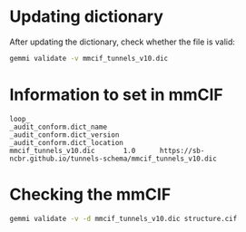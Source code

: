 # Updating dictionary

After updating the dictionary, check whether the file is valid:

```bash
gemmi validate -v mmcif_tunnels_v10.dic
```

# Information to set in mmCIF
```
loop_
_audit_conform.dict_name
_audit_conform.dict_version
_audit_conform.dict_location
mmcif_tunnels_v10.dic       1.0      https://sb-ncbr.github.io/tunnels-schema/mmcif_tunnels_v10.dic
```

# Checking the mmCIF

```bash
gemmi validate -v -d mmcif_tunnels_v10.dic structure.cif
```
